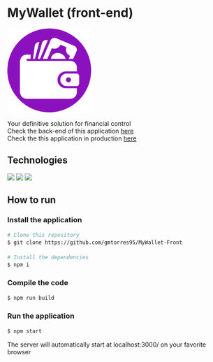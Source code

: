# MyWallet (front-end)

<img src="./public/favicon.png" height="192px" />

Your definitive solution for financial control  
Check the back-end of this application [here](https://github.com/gmtorres95/MyWallet-Back)  
Check the this application in production [here](https://my-wallet-front-lac.vercel.app)

## Technologies

<div styles="display: flex">
  <img src="https://img.shields.io/badge/JavaScript-F7DF1E?style=for-the-badge&logo=javascript&logoColor=black" />
  <img src="https://img.shields.io/badge/React-20232A?style=for-the-badge&logo=react&logoColor=61DAFB" />
  <img src="https://img.shields.io/badge/Vercel-000?style=for-the-badge&logo=vercel&logoColor=white" />
</div>

## How to run

### Install the application

```bash
# Clone this repository
$ git clone https://github.com/gmtorres95/MyWallet-Front

# Install the dependencies
$ npm i
```

### Compile the code

```bash
$ npm run build
```

### Run the application

```bash
$ npm start
```

The server will automatically start at localhost:3000/ on your favorite browser
